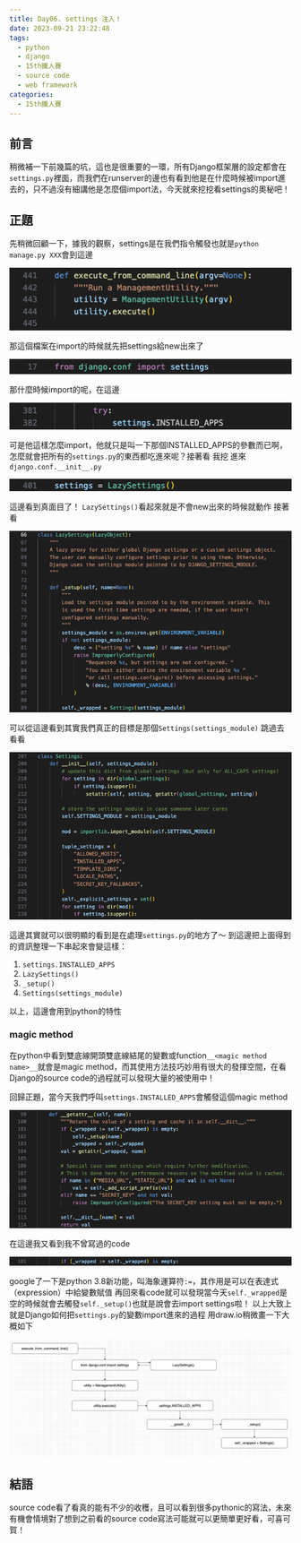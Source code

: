 ```yaml
---
title: Day06. settings 注入！
date: 2023-09-21 23:22:48
tags: 
  - python
  - django
  - 15th鐵人賽
  - source code
  - web framework
categories:
  - 15th鐵人賽
---
```


## 前言
稍微補一下前幾篇的坑，這也是很重要的一環，所有Django框架層的設定都會在`settings.py`裡面，而我們在runserver的邊也有看到他是在什麼時候被import進去的，只不過沒有細講他是怎麼個import法，今天就來挖挖看settings的奧秘吧！

## 正題
先稍微回顧一下，據我的觀察，settings是在我們指令觸發也就是`python manage.py XXX`會到這邊

![](images/2023-09-21Day06.settings注入！/20162905lTaBOQM7Si.png)

那這個檔案在import的時候就先把settings給new出來了

![](images/2023-09-21Day06.settings注入！/20162905Xb02ODxjYc.png)

那什麼時候import的呢，在這邊

![](images/2023-09-21Day06.settings注入！/20162905bBhcP29CA4.png)

可是他這樣怎麼import，他就只是叫一下那個INSTALLED_APPS的參數而已啊，怎麼就會把所有的`settings.py`的東西都吃進來呢？接著看
我挖
進來`django.conf.__init__.py`

![](images/2023-09-21Day06.settings注入！/20162905OFFc39VKnk.png)

這邊看到真面目了！
`LazySettings()`看起來就是不會new出來的時候就動作
接著看

![](images/2023-09-21Day06.settings注入！/20162905QuGH93RJff.png)

可以從這邊看到其實我們真正的目標是那個`Settings(settings_module)`
跳過去看看

![](images/2023-09-21Day06.settings注入！/20162905IzzOgiQbIv.png)

這邊其實就可以很明顯的看到是在處理`settings.py`的地方了～
到這邊把上面得到的資訊整理一下串起來會變這樣：
1. `settings.INSTALLED_APPS`
2. `LazySettings()`
3. `_setup()`
4. `Settings(settings_module)`

以上，這邊會用到python的特性 
### magic method
在python中看到雙底線開頭雙底線結尾的變數或function`__<magic method name>__`就會是magic method，而其使用方法技巧妙用有很大的發揮空間，在看Django的source code的過程就可以發現大量的被使用中！

回歸正題，當今天我們呼叫`settings.INSTALLED_APPS`會觸發這個magic method

![](images/2023-09-21Day06.settings注入！/20162905PLCc6IoCpU.png)

在這邊我又看到我不曾寫過的code

![](images/2023-09-21Day06.settings注入！/20162905sHIDPfkgRw.png)

google了一下是python 3.8新功能，叫海象運算符`:=`，其作用是可以在表達式（expression）中給變數賦值
再回來看code就可以發現當今天`self._wrapped`是空的時候就會去觸發`self._setup()`也就是說會去import settings啦！
以上大致上就是Django如何把`settings.py`的變數import進來的過程
用draw.io稍微畫一下大概如下

![](images/2023-09-21Day06.settings注入！/201629059UJwc9RVH7.png)

## 結語
source code看了看真的能有不少的收穫，且可以看到很多pythonic的寫法，未來有機會情境對了想到之前看的source code寫法可能就可以更簡單更好看，可喜可賀！
